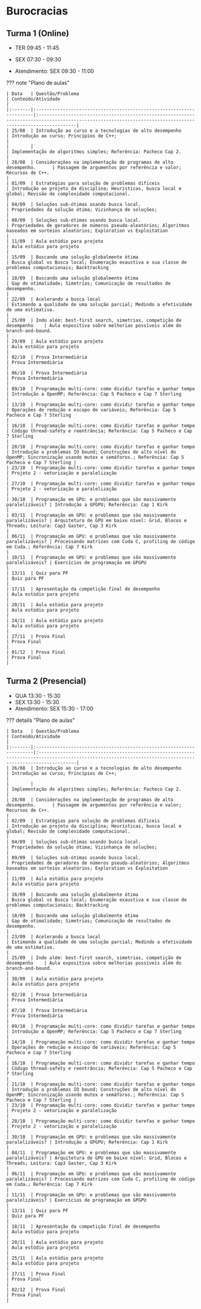 

# Burocracias 

## Turma 1 (Online)

* TER 09:45 - 11:45
* SEX 07:30 - 09:30

* Atendimento: SEX 09:30 - 11:00

??? note "Plano de aulas"


    | Data   | Questão/Problema                                                     | Conteúdo/Atividade                                                                                                                                        |
    |:-------|:---------------------------------------------------------------------|:----------------------------------------------------------------------------------------------------------------------------------------------------------|
    | 25/08  | Introdução ao curso e a tecnologias de alto desempenho               | Introdução ao curso; Princípios de C++;                                                                                                                   |
    |        |                                                                      | Implementação de algoritmos simples; Referência: Pacheco Cap 2.                                                                                           |
    | 28/08  | Considerações na implementação de programas de alto desempenho.      | Passagem de argumentos por referência e valor; Recursos de C++.                                                                                           |
    | 01/09  | Estratégias para solução de problemas dificeis                       | Introdução ao projeto da disciplina; Heurísticas, busca local e global; Revisão de complexidade computacional.                                            |
    | 04/09  | Soluções sub-ótimas usando busca local.                              | Propriedades da solução ótima; Vizinhança de soluções;                                                                                                    |
    | 08/09  | Soluções sub-ótimas usando busca local.                              | Propriedades de geradores de números pseudo-aleatórios; Algoritmos baseados em sorteios aleatórios; Exploration vs Exploitation                           |
    | 11/09  | Aula estúdio para projeto                                            | Aula estúdio para projeto                                                                                                                                 |
    | 15/09  | Buscando uma solução globalmente ótima                               | Busca global vs Busca local; Enumeração exaustiva e sua classe de problemas computacionais; Backtracking                                                  |
    | 18/09  | Buscando uma solução globalmente ótima                               | Gap de otimalidade; Simetrias; Comunicação de resultados de desempenho.                                                                                   |
    | 22/09  | Acelerando a busca local                                             | Estimando a qualidade de uma solução parcial; Medindo a efetividade de uma estimativa.                                                                    |
    | 25/09  | Indo além: best-first search, simetrias, competição de desempenho    | Aula expositiva sobre melhorias possíveis além do branch-and-bound.                                                                                       |
    | 29/09  | Aula estúdio para projeto                                            | Aula estúdio para projeto                                                                                                                                 |
    | 02/10  | Prova Intermediária                                                  | Prova Intermediária                                                                                                                                       |
    | 06/10  | Prova Intermediária                                                  | Prova Intermediária                                                                                                                                       |
    | 09/10  | Programação multi-core: como dividir tarefas e ganhar tempo          | Introdução a OpenMP; Referência: Cap 5 Pacheco e Cap 7 Sterling                                                                                           |
    | 13/10  | Programação multi-core: como dividir tarefas e ganhar tempo          | Operações de redução e escopo de variáveis; Referência: Cap 5 Pacheco e Cap 7 Sterling                                                                    |
    | 16/10  | Programação multi-core: como dividir tarefas e ganhar tempo          | Código thread-safety e reentrância; Referência: Cap 5 Pacheco e Cap 7 Sterling                                                                            |
    | 20/10  | Programação multi-core: como dividir tarefas e ganhar tempo          | Introdução a problemas IO bound; Construções de alto nível do OpenMP; Sincronização usando mutex e semáforos.; Referência: Cap 5 Pacheco e Cap 7 Sterling |
    | 23/10  | Programação multi-core: como dividir tarefas e ganhar tempo          | Projeto 2 - vetorização e paralelização                                                                                                                   |
    | 27/10  | Programação multi-core: como dividir tarefas e ganhar tempo          | Projeto 2 - vetorização e paralelização                                                                                                                   |
    | 30/10  | Programação em GPU: e problemas que são massivamente paralelizáveis? | Introdução a GPGPU; Referência: Cap 1 Kirk                                                                                                                |
    | 03/11  | Programação em GPU: e problemas que são massivamente paralelizáveis? | Arquitetura de GPU em baixo nível: Grid, Blocos e Threads; Leitura: Cap3 Gaster, Cap 3 Kirk                                                               |
    | 06/11  | Programação em GPU: e problemas que são massivamente paralelizáveis? | Processando matrizes com Cuda C, profiling de código em Cuda.; Referência: Cap 7 Kirk                                                                     |
    | 10/11  | Programação em GPU: e problemas que são massivamente paralelizáveis? | Exercícios de programação em GPGPU                                                                                                                        |
    | 13/11  | Quiz para PF                                                         | Quiz para PF                                                                                                                                              |
    | 17/11  | Apresentação da competição final de desempenho                       | Aula estúdio para projeto                                                                                                                                 |
    | 20/11  | Aula estúdio para projeto                                            | Aula estúdio para projeto                                                                                                                                 |
    | 24/11  | Aula estúdio para projeto                                            | Aula estúdio para projeto                                                                                                                                 |
    | 27/11  | Prova Final                                                          | Prova Final                                                                                                                                               |
    | 01/12  | Prova Final                                                          | Prova Final                                                                                                                                               |


## Turma 2 (Presencial)

* QUA 13:30 - 15:30
* SEX 13:30 - 15:30
* Atendimento: SEX 15:30 - 17:00


??? details "Plano de aulas"



    | Data   | Questão/Problema                                                     | Conteúdo/Atividade                                                                                                                                        |
    |:-------|:---------------------------------------------------------------------|:----------------------------------------------------------------------------------------------------------------------------------------------------------|
    | 26/08  | Introdução ao curso e a tecnologias de alto desempenho               | Introdução ao curso; Princípios de C++;                                                                                                                   |
    |        |                                                                      | Implementação de algoritmos simples; Referência: Pacheco Cap 2.                                                                                           |
    | 28/08  | Considerações na implementação de programas de alto desempenho.      | Passagem de argumentos por referência e valor; Recursos de C++.                                                                                           |
    | 02/09  | Estratégias para solução de problemas dificeis                       | Introdução ao projeto da disciplina; Heurísticas, busca local e global; Revisão de complexidade computacional.                                            |
    | 04/09  | Soluções sub-ótimas usando busca local.                              | Propriedades da solução ótima; Vizinhança de soluções;                                                                                                    |
    | 09/09  | Soluções sub-ótimas usando busca local.                              | Propriedades de geradores de números pseudo-aleatórios; Algoritmos baseados em sorteios aleatórios; Exploration vs Exploitation                           |
    | 11/09  | Aula estúdio para projeto                                            | Aula estúdio para projeto                                                                                                                                 |
    | 16/09  | Buscando uma solução globalmente ótima                               | Busca global vs Busca local; Enumeração exaustiva e sua classe de problemas computacionais; Backtracking                                                  |
    | 18/09  | Buscando uma solução globalmente ótima                               | Gap de otimalidade; Simetrias; Comunicação de resultados de desempenho.                                                                                   |
    | 23/09  | Acelerando a busca local                                             | Estimando a qualidade de uma solução parcial; Medindo a efetividade de uma estimativa.                                                                    |
    | 25/09  | Indo além: best-first search, simetrias, competição de desempenho    | Aula expositiva sobre melhorias possíveis além do branch-and-bound.                                                                                       |
    | 30/09  | Aula estúdio para projeto                                            | Aula estúdio para projeto                                                                                                                                 |
    | 02/10  | Prova Intermediária                                                  | Prova Intermediária                                                                                                                                       |
    | 07/10  | Prova Intermediária                                                  | Prova Intermediária                                                                                                                                       |
    | 09/10  | Programação multi-core: como dividir tarefas e ganhar tempo          | Introdução a OpenMP; Referência: Cap 5 Pacheco e Cap 7 Sterling                                                                                           |
    | 14/10  | Programação multi-core: como dividir tarefas e ganhar tempo          | Operações de redução e escopo de variáveis; Referência: Cap 5 Pacheco e Cap 7 Sterling                                                                    |
    | 16/10  | Programação multi-core: como dividir tarefas e ganhar tempo          | Código thread-safety e reentrância; Referência: Cap 5 Pacheco e Cap 7 Sterling                                                                            |
    | 21/10  | Programação multi-core: como dividir tarefas e ganhar tempo          | Introdução a problemas IO bound; Construções de alto nível do OpenMP; Sincronização usando mutex e semáforos.; Referência: Cap 5 Pacheco e Cap 7 Sterling |
    | 23/10  | Programação multi-core: como dividir tarefas e ganhar tempo          | Projeto 2 - vetorização e paralelização                                                                                                                   |
    | 28/10  | Programação multi-core: como dividir tarefas e ganhar tempo          | Projeto 2 - vetorização e paralelização                                                                                                                   |
    | 30/10  | Programação em GPU: e problemas que são massivamente paralelizáveis? | Introdução a GPGPU; Referência: Cap 1 Kirk                                                                                                                |
    | 04/11  | Programação em GPU: e problemas que são massivamente paralelizáveis? | Arquitetura de GPU em baixo nível: Grid, Blocos e Threads; Leitura: Cap3 Gaster, Cap 3 Kirk                                                               |
    | 06/11  | Programação em GPU: e problemas que são massivamente paralelizáveis? | Processando matrizes com Cuda C, profiling de código em Cuda.; Referência: Cap 7 Kirk                                                                     |
    | 11/11  | Programação em GPU: e problemas que são massivamente paralelizáveis? | Exercícios de programação em GPGPU                                                                                                                        |
    | 13/11  | Quiz para PF                                                         | Quiz para PF                                                                                                                                              |
    | 18/11  | Apresentação da competição final de desempenho                       | Aula estúdio para projeto                                                                                                                                 |
    | 20/11  | Aula estúdio para projeto                                            | Aula estúdio para projeto                                                                                                                                 |
    | 25/11  | Aula estúdio para projeto                                            | Aula estúdio para projeto                                                                                                                                 |
    | 27/11  | Prova Final                                                          | Prova Final                                                                                                                                               |
    | 02/12  | Prova Final                                                          | Prova Final                                                                                                                                               |


